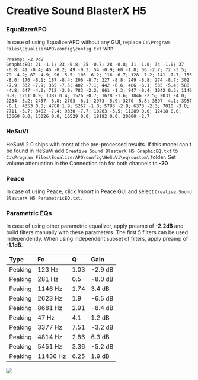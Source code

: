 # Creative Sound BlasterX H5

### EqualizerAPO
In case of using EqualizerAPO without any GUI, replace `C:\Program Files\EqualizerAPO\config\config.txt`
with:
```
Preamp: -2.0dB
GraphicEQ: 21 -1.1; 23 -0.8; 25 -0.7; 28 -0.8; 31 -1.0; 34 -1.0; 37 -0.8; 41 -0.4; 45 -0.2; 49 -0.3; 54 -0.9; 60 -1.8; 66 -2.7; 72 -3.5; 79 -4.2; 87 -4.9; 96 -5.5; 106 -6.2; 116 -6.7; 128 -7.2; 141 -7.7; 155 -8.0; 170 -8.1; 187 -8.4; 206 -8.7; 227 -8.8; 249 -8.8; 274 -8.7; 302 -7.9; 332 -7.9; 365 -7.5; 402 -7.1; 442 -6.6; 486 -6.1; 535 -5.4; 588 -4.8; 647 -4.0; 712 -3.0; 783 -2.2; 861 -1.3; 947 -0.4; 1042 0.3; 1146 0.8; 1261 0.9; 1387 0.4; 1526 -0.7; 1678 -1.6; 1846 -2.5; 2031 -4.0; 2234 -5.2; 2457 -5.8; 2703 -6.1; 2973 -5.9; 3270 -5.8; 3597 -4.1; 3957 -0.1; 4353 0.8; 4788 1.9; 5267 -1.8; 5793 -2.8; 6373 -2.3; 7010 -3.8; 7711 -5.7; 8482 -7.4; 9330 -7.7; 10263 -3.5; 11289 0.0; 12418 0.0; 13660 0.0; 15026 0.0; 16529 0.0; 18182 0.0; 20000 -2.7
```

### HeSuVi
HeSuVi 2.0 ships with most of the pre-processed results. If this model can't be found in HeSuVi add
`Creative Sound BlasterX H5 GraphicEQ.txt` to `C:\Program Files\EqualizerAPO\config\HeSuVi\eq\custom\` folder.
Set volume attenuation in the Connection tab for both channels to **-20**

### Peace
In case of using Peace, click *Import* in Peace GUI and select `Creative Sound BlasterX H5 ParametricEQ.txt`.

### Parametric EQs
In case of using other parametric equalizer, apply preamp of **-2.2dB** and build filters manually
with these parameters. The first 5 filters can be used independently.
When using independent subset of filters, apply preamp of **-1.1dB**.

| Type    | Fc       |    Q | Gain    |
|:--------|:---------|:-----|:--------|
| Peaking | 123 Hz   | 1.03 | -2.9 dB |
| Peaking | 281 Hz   | 0.5  | -8.0 dB |
| Peaking | 1146 Hz  | 1.74 | 3.4 dB  |
| Peaking | 2623 Hz  | 1.9  | -6.5 dB |
| Peaking | 8681 Hz  | 2.91 | -8.4 dB |
| Peaking | 47 Hz    | 4.1  | 1.2 dB  |
| Peaking | 3377 Hz  | 7.51 | -3.2 dB |
| Peaking | 4814 Hz  | 2.86 | 6.3 dB  |
| Peaking | 5451 Hz  | 3.36 | -5.2 dB |
| Peaking | 11436 Hz | 6.25 | 1.9 dB  |

![](https://raw.githubusercontent.com/jaakkopasanen/AutoEq/master/results/rtings/sbaf-serious/Creative%20Sound%20BlasterX%20H5/Creative%20Sound%20BlasterX%20H5.png)